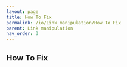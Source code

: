 ```yaml
---
layout: page
title: How To Fix
permalink: /io/Link manipulation/How To Fix
parent: Link manipulation
nav_order: 3
---
```


## How To Fix